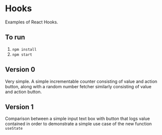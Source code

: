 # Hooks

Examples of React Hooks.

## To run

1. `npm install`
1. `npm start`

## Version 0

Very simple. A simple incrementable counter consisting of value and action button, along with a random number fetcher similarly consisting of value and action button.

## Version 1

Comparison between a simple input text box with button that logs value contained in order to demonstrate a simple use case of the new function `useState`
